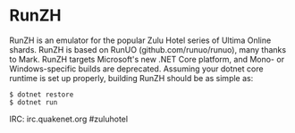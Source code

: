 # RunZH

RunZH is an emulator for the popular Zulu Hotel series of Ultima Online shards.  RunZH is based on RunUO (github.com/runuo/runuo), many thanks to Mark.  RunZH targets Microsoft's new .NET Core platform, and Mono- or Windows-specific builds are deprecated.  Assuming your dotnet core runtime is set up properly, building RunZH should be as simple as:

```
$ dotnet restore
$ dotnet run
```

IRC:  irc.quakenet.org #zuluhotel